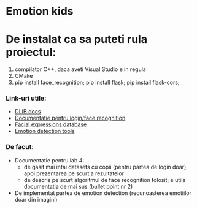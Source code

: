 # Emotion kids

<h1>De instalat ca sa puteti rula proiectul:</h1>
<ol>
    <li>compilator C++, daca aveti Visual Studio e in regula</li>
    <li>CMake</li>
    <li>pip install face_recognition; pip install flask; pip install flask-cors;</li>
</ol>

<h3>Link-uri utile:</h3>

<ul>
    <li><a href="http://blog.dlib.net/2017/02/high-quality-face-recognition-with-deep.html">DLIB docs</a> </li>
    <li><a href="https://medium.com/@ageitgey/machine-learning-is-fun-part-4-modern-face-recognition-with-deep-learning-c3cffc121d78">Documentatie pentru login/face recognition</a> </li>
    <li><a href="https://www.kaggle.com/c/challenges-in-representation-learning-facial-expression-recognition-challenge/data">Facial expressions database</a> </li>
    <li><a href="https://github.com/priya-dwivedi/face_and_emotion_detection">Emotion detection tools</a></li>
</ul>

<h3>De facut:</h3>

<ul>
    <li>Documentatie pentru lab 4:
     <ul>
        <li>de gasit mai intai datasets cu copii (pentru partea de login doar), apoi prezentarea pe scurt a rezultatelor</li>
        <li>de descris pe scurt algoritmul de face recognition folosit; e utila documentatia de mai sus (bullet point nr 2)</li>
     </ul>
    </li>
    <li>De implementat partea de emotion detection (recunoasterea emotiilor doar din imagini)</li>
</ul>